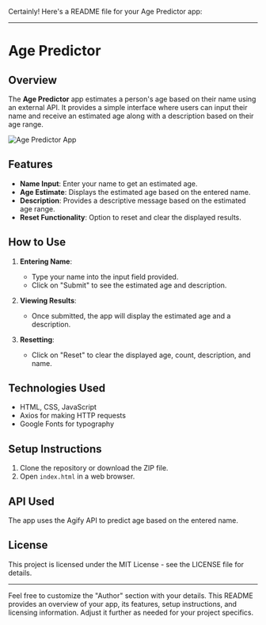 Certainly! Here's a README file for your Age Predictor app:

---

# Age Predictor

## Overview

The **Age Predictor** app estimates a person's age based on their name using an external API. It provides a simple interface where users can input their name and receive an estimated age along with a description based on their age range.

![Age Predictor App](age-predictor-screenshot.png)

## Features

- **Name Input**: Enter your name to get an estimated age.
- **Age Estimate**: Displays the estimated age based on the entered name.
- **Description**: Provides a descriptive message based on the estimated age range.
- **Reset Functionality**: Option to reset and clear the displayed results.

## How to Use

1. **Entering Name**:
   - Type your name into the input field provided.
   - Click on "Submit" to see the estimated age and description.

2. **Viewing Results**:
   - Once submitted, the app will display the estimated age and a description.

3. **Resetting**:
   - Click on "Reset" to clear the displayed age, count, description, and name.

## Technologies Used

- HTML, CSS, JavaScript
- Axios for making HTTP requests
- Google Fonts for typography

## Setup Instructions

1. Clone the repository or download the ZIP file.
2. Open `index.html` in a web browser.

## API Used

The app uses the Agify API to predict age based on the entered name.

## License

This project is licensed under the MIT License - see the LICENSE file for details.


---

Feel free to customize the "Author" section with your details. This README provides an overview of your app, its features, setup instructions, and licensing information. Adjust it further as needed for your project specifics.
